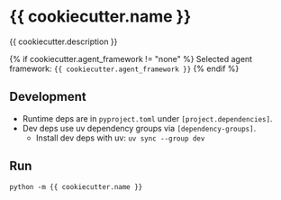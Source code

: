 # {{ cookiecutter.name }}

{{ cookiecutter.description }}

{% if cookiecutter.agent_framework != "none" %}
Selected agent framework: `{{ cookiecutter.agent_framework }}`
{% endif %}

## Development

- Runtime deps are in `pyproject.toml` under `[project.dependencies]`.
- Dev deps use uv dependency groups via `[dependency-groups]`.
  - Install dev deps with uv: `uv sync --group dev`

## Run

```
python -m {{ cookiecutter.name }}
```

